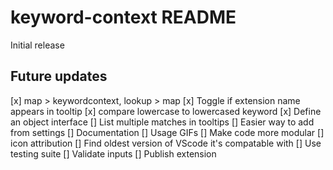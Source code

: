 # keyword-context README

Initial release

## Future updates

[x] map > keywordcontext, lookup > map
[x] Toggle if extension name appears in tooltip
[x] compare lowercase to lowercased keyword
[x] Define an object interface
[] List multiple matches in tooltips
[] Easier way to add from settings
[] Documentation
[] Usage GIFs
[] Make code more modular
[] icon attribution
[] Find oldest version of VScode it's compatable with
[] Use testing suite
[] Validate inputs
[] Publish extension
